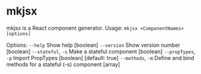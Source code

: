 # mkjsx

mkjsx is a React component generator.
Usage:
`mkjsx <ComponentNames> [options]`

Options:
`--help`           Show help                                           [boolean]
`--version`        Show version number                                 [boolean]
`--stateful`, `-s`   Make a stateful component                           [boolean]
`--propTypes`, `-p`  Import PropTypes                    [boolean] [default: true]
`--methods`, `-m`    Define and bind methods for a stateful (-s) component [array]